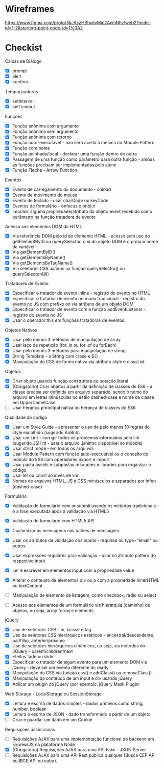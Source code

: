 # Wireframes

https://www.figma.com/proto/3kJKszHBhxdvMal2AvmNhv/web2?node-id=1-2&starting-point-node-id=1%3A2

# Checkist

Caixas de Diálogo

- [X] prompt
- [X] alert
- [X] confirm

Temporizadores

- [X] setInterval
- [X] setTimeout

Funções

- [X] Função anônima com argumento
- [X] Função anônima sem argumento
- [X] Função anônima com retorno
- [X] Função auto-executável - não será aceita a mesma do Module Pattern
- [X] Função com nome
- [X] Função aninhada/local - declarar uma função dentro de outra
- [X] Passagem de uma função como parâmetro para outra função - ambas as funções precisam ser implementadas pelo aluno
- [X] Função Flecha - Arrow Function

Eventos

- [X] Evento de carregamento do documento - onload
- [X] Evento de movimento do mouse
- [X] Evento de teclado - usar charCode ou keyCode
- [X] Eventos de formulário - onfocus e onblur
- [X] Imprimir alguma propriedade/atributo do objeto event recebido como parâmetro na função tratadora de evento

Acesso aos elementos DOM do HTML

- [X] Via referência DOM pelo id do elemento HTML - acesso sem uso do getElementByID ou querySelector, o id do objeto DOM é o próprio nome da variável
- [X] Via getElementByID()
- [X] Via getElementsByName()
- [X] Via getElementsByTagName()
- [X] Via seletores CSS usados na função querySelector() ou querySelectorAll()

Tratadores de Evento

- [X] Especificar o tratador de evento inline - registro do evento no HTML
- [X] Especificar o tratador de evento no modo tradicional - registro do evento no JS com prefixo on via atributo de um objeto DOM
- [X] Especificar o tratador de evento com a função addEventListener - registro do evento no JS
- [X] Usar o operador this em funções tratadoras de eventos.

Objetos Nativos

- [X] Usar pelo menos 3 métodos de manipulação de array
- [X] Usar laço de repetição (for..in ou for..of ou forEach)
- [X] Usar pelo menos 3 métodos para manipulação de string
- [X] String Template - a String com crase e ${}
- [X] Manipulação do CSS de forma nativa via atributo style e classList

Objetos

- [X] Criar objeto usando função construtora ou notação literal
- [X] (Obrigatório) Criar objetos a partir da definição de classes do ES6 - a classe precisa ser definida em arquivo separado, sendo o nome do arquivo em letras minúsculas no estilo dashed-case e nome da classe em UpperCamelCase
- [ ] Usar herança prototipal nativa ou herança de classes do ES6

Qualidade do código

- [X] Usar um Style Guide - apresentar o uso de pelo menos 10 regras do style escolhido (sugerido AirBnb)
- [X] Usar um Lint - corrigir todos os problemas informados pelo lint (sugerido JSHint - usar o arquivo .jshintrc disponível no moodle)
- [X] Usar strict mode - em todos os arquivos
- [X] Usar Module Pattern com função auto-executável ou o conceito de módulo do ES6 com operadores export e import
- [X] Usar pasta assets e subpastas resources e libraries para organizar o código
- [X] Usar let ou const ao invés de var
- [X] Nomes de arquivos HTML, JS e CSS minúsculos e separados por hífen (dashed-case)

Formulário

- [X] Validação de formulário com onsubmit usando os métodos tradicionais - é a fase executada após a validação via HTML5
- [X] Validação de formulário com HTML5 API
- [X] Customizar as mensagens nos balões de mensagem
- [X] Usar os atributos de validação dos inputs - required ou type="email" ou outros
- [X] Usar expressões regulares para validação - usar no atributo pattern do respectivo input
- [X] Ler e escrever em elementos input com a propriedade value
- [X] Alterar o conteúdo de elementos div ou p com a propriedade innerHTML ou textContent
- [ ] Manipulação de elemento de listagem, como checkbox, radio ou select
- [ ] Acesso aos elementos de um formulário via hierarquia (caminho) de objetos, ou seja, array forms e elements


jQuery

- [X] Uso de seletores CSS - id, classe e tag
- [X] Uso de seletores CSS hierárquicos estáticos - ancestral/descendente, pai/filho, anterior/próximo
- [X] Uso de seletores hierárquicos dinâmicos, ou seja, via métodos do JQuery - parent/children/next
- [X] Efeitos fade ou slide
- [X] Especificar o tratador de algum evento para um elemento DOM via jQuery - deve ser um evento diferente do ready
- [X] Manipulação do CSS via função css() e addClass() ou removeClass()
- [X] Manipulação do conteúdo de um input e div usando jQuery
- [X] Aplicar um plugin do jQuery (por exemplo, jQuery Mask Plugin)

Web Storage - LocalStorage ou SessionStorage

- [X] Leitura e escrita de dados simples - dados primivos como string, number, boolean
- [X] Leitura e escrita de JSON - dado transformado a partir de um objeto
- [ ] Criar e guardar um dado em um Cookie

Requisições assíncronas

- [ ] Requisições AJAX para uma implementação funcional do backend em ExpressJS na plataforma Node
- [X] (Obrigatório) Requisições AJAX para uma API Fake - JSON Server 
- [ ] Requisições AJAX para uma API Rest pública qualquer (Busca CEP API ou IBGE API ou outra).
